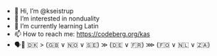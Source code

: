 - 👋 Hi, I’m @kseistrup
- 👀 I’m interested in nonduality
- 🌱 I’m currently learning Latin
- 📫 How to reach me: https://codeberg.org/kas
- 🗣️💬 🇩🇰 > (🇬🇧 ∨ 🇳🇴 ∨ 🇸🇪) ≫ (🇩🇪 ∨ 🇫🇷) ⋙ (🇫🇴 ∨ 🇳🇱 ∨ 🇿🇦)


<!---
kseistrup/kseistrup is a ✨ special ✨ repository because its `README.md` (this file) appears on your GitHub profile.
You can click the Preview link to take a look at your changes.
--->
